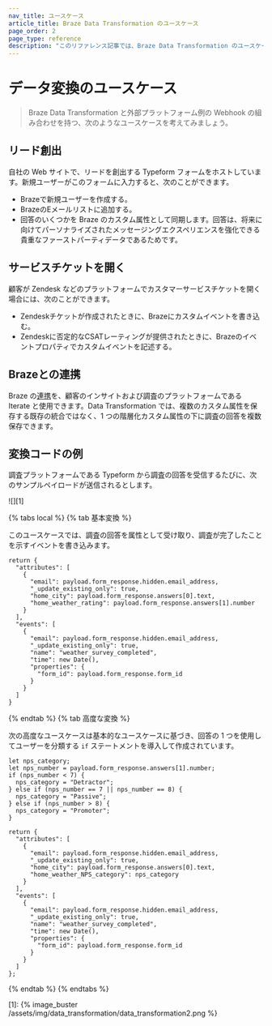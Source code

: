 ```yaml
---
nav_title: ユースケース
article_title: Braze Data Transformation のユースケース
page_order: 2
page_type: reference
description: "このリファレンス記事では、Braze Data Transformation のユースケースをいくつか紹介します。"
---
```


# データ変換のユースケース

> Braze Data Transformation と外部プラットフォーム例の Webhook の組み合わせを持つ、次のようなユースケースを考えてみましょう。

## リード創出

自社の Web サイトで、リードを創出する Typeform フォームをホストしています。新規ユーザーがこのフォームに入力すると、次のことができます。
- Brazeで新規ユーザーを作成する。
- BrazeのEメールリストに追加する。
- 回答のいくつかを Braze のカスタム属性として同期します。回答は、将来に向けてパーソナライズされたメッセージングエクスペリエンスを強化できる貴重なファーストパーティデータであるためです。

## サービスチケットを開く

顧客が Zendesk などのプラットフォームでカスタマーサービスチケットを開く場合には、次のことができます。
- Zendeskチケットが作成されたときに、Brazeにカスタムイベントを書き込む。
- Zendeskに否定的なCSATレーティングが提供されたときに、Brazeのイベントプロパティでカスタムイベントを記述する。

## Brazeとの連携

Braze の[連携]({{site.baseurl}}/partners/message_orchestration/channel_extensions/surveys/iterate/)を、顧客のインサイトおよび調査のプラットフォームである Iterate と使用できます。Data Transformation では、複数のカスタム属性を保存する既存の統合ではなく、1 つの階層化カスタム属性の下に調査の回答を複数保存できます。

## 変換コードの例

調査プラットフォームである Typeform から調査の回答を受信するたびに、次のサンプルペイロードが送信されるとします。

![][1]

{% tabs local %}
{% tab 基本変換 %}

このユースケースでは、調査の回答を属性として受け取り、調査が完了したことを示すイベントを書き込みます。

```
return {
  "attributes": [ 
    {
      "email": payload.form_response.hidden.email_address,
      "_update_existing_only": true,
      "home_city": payload.form_response.answers[0].text,
      "home_weather_rating": payload.form_response.answers[1].number
    }
  ],
  "events": [ 
    {
      "email": payload.form_response.hidden.email_address,
      "_update_existing_only": true,
      "name": "weather_survey_completed",
      "time": new Date(),
      "properties": {
        "form_id": payload.form_response.form_id
      }
    }
  ]
}
```

{% endtab %}
{% tab 高度な変換 %}

次の高度なユースケースは基本的なユースケースに基づき、回答の 1 つを使用してユーザーを分類する `if` ステートメントを導入して作成されています。

```
let nps_category;
let nps_number = payload.form_response.answers[1].number;
if (nps_number < 7) {
  nps_category = "Detractor";
} else if (nps_number == 7 || nps_number == 8) {
  nps_category = "Passive";
} else if (nps_number > 8) {
  nps_category = "Promoter";
}

return {
  "attributes": [ 
    {
      "email": payload.form_response.hidden.email_address,
      "_update_existing_only": true,
      "home_city": payload.form_response.answers[0].text,
      "home_weather_NPS_category": nps_category
    }
  ],
  "events": [
    {
      "email": payload.form_response.hidden.email_address,
      "_update_existing_only": true,
      "name": "weather_survey_completed",
      "time": new Date(),
      "properties": {
        "form_id": payload.form_response.form_id
      }
    }
  ]
};
```
{% endtab %}
{% endtabs %}

[1]: {% image_buster /assets/img/data_transformation/data_transformation2.png %}